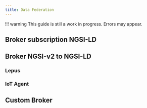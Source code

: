 ```yaml
---
title: Data Federation
---
```


!!! warning
    This guide is still a work in progress. Errors may appear.

## Broker subscription NGSI-LD

## Broker NGSI-v2 to NGSI-LD

### Lepus

### IoT Agent

## Custom Broker